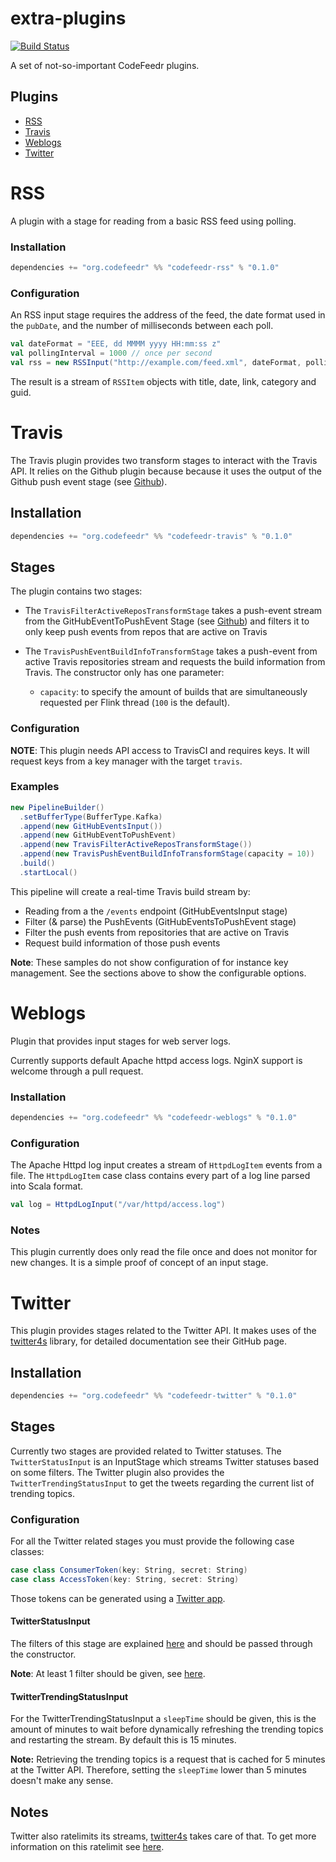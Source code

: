 # extra-plugins
[![Build Status](https://travis-ci.org/codefeedr/extra-plugins.svg?branch=master)](https://travis-ci.org/codefeedr/extra-plugins)

A set of not-so-important CodeFeedr plugins. 

## Plugins
- [RSS](#rss)
- [Travis](#travis)
- [Weblogs](#weblogs)
- [Twitter](#twitter)


# RSS
A plugin with a stage for reading from a basic RSS feed using polling.

### Installation

```scala
dependencies += "org.codefeedr" %% "codefeedr-rss" % "0.1.0"
```

### Configuration

An RSS input stage requires the address of the feed, the date format used in the `pubDate`, and the number of
milliseconds between each poll.

```scala
val dateFormat = "EEE, dd MMMM yyyy HH:mm:ss z"
val pollingInterval = 1000 // once per second
val rss = new RSSInput("http://example.com/feed.xml", dateFormat, pollingInterval)
```

The result is a stream of `RSSItem` objects with title, date, link, category and guid.
# Travis
The Travis plugin provides two transform stages to interact with the Travis API. It relies on the Github plugin because
because it uses the output of the Github push event stage (see [Github](github)).

## Installation

```scala
dependencies += "org.codefeedr" %% "codefeedr-travis" % "0.1.0"
```

## Stages

The plugin contains two stages: 

- The `TravisFilterActiveReposTransformStage` takes a push-event stream from the GitHubEventToPushEvent Stage (see
[Github](github)) and filters it to only keep push events from repos that are active on Travis
 
- The `TravisPushEventBuildInfoTransformStage` takes a push-event from active Travis repositories stream and requests
the build information from Travis. The constructor only has one parameter:
  
    - `capacity`: to specify the amount of builds that are simultaneously requested per Flink thread (`100` is the 
    default).


### Configuration


**NOTE**: This plugin needs API access to TravisCI and requires keys. It will request keys from a key manager
with the target `travis`.

### Examples
```scala
new PipelineBuilder()
  .setBufferType(BufferType.Kafka)
  .append(new GitHubEventsInput())
  .append(new GitHubEventToPushEvent)
  .append(new TravisFilterActiveReposTransformStage())
  .append(new TravisPushEventBuildInfoTransformStage(capacity = 10))
  .build()
  .startLocal()
```
This pipeline will create a real-time Travis build stream by:

- Reading from a the `/events` endpoint (GitHubEventsInput stage)
- Filter (& parse) the PushEvents (GitHubEventsToPushEvent stage)
- Filter the push events from repositories that are active on Travis
- Request build information of those push events

**Note**: These samples do not show configuration of for instance key management. See the sections above to show the
configurable options.

# Weblogs
Plugin that provides input stages for web server logs.

Currently supports default Apache httpd access logs. NginX support is welcome through a pull request.

### Installation

```scala
dependencies += "org.codefeedr" %% "codefeedr-weblogs" % "0.1.0"
```

### Configuration

The Apache Httpd log input creates a stream of `HttpdLogItem` events from a file. The `HttpdLogItem` case class
contains every part of a log line parsed into Scala format.

```scala
val log = HttpdLogInput("/var/httpd/access.log")
```

### Notes

This plugin currently does only read the file once and does not monitor for new changes. It is a simple proof of
concept of an input stage.
# Twitter
This plugin provides stages related to the Twitter API. 
It makes uses of the [twitter4s](https://github.com/DanielaSfregola/twitter4s) library, for detailed documentation see their GitHub page.

## Installation

```scala
dependencies += "org.codefeedr" %% "codefeedr-twitter" % "0.1.0"
```


## Stages
Currently two stages are provided related to Twitter statuses. The `TwitterStatusInput` is an InputStage which
streams Twitter statuses based on some filters.  The Twitter plugin also provides the `TwitterTrendingStatusInput` to get the tweets regarding the current list of trending topics.

### Configuration
For all the Twitter related stages you must provide the following case classes:

```scala 
case class ConsumerToken(key: String, secret: String)
case class AccessToken(key: String, secret: String)
```

Those tokens can be generated using a [Twitter app](https://developer.twitter.com/en/docs/basics/authentication/guides/access-tokens.html).

#### TwitterStatusInput
The filters of this stage are explained [here](https://github.com/joskuijpers/bep_codefeedr/blob/fd14096544fe5a2390a356bd5cb8781a52e28db8/codefeedr-plugins/codefeedr-twitter/src/main/scala/org/codefeedr/plugin/twitter/stages/TwitterStatusInput.scala#L37) and should be passed through the constructor.

**Note**: At least 1 filter should be given, see [here](https://developer.twitter.com/en/docs/tweets/filter-realtime/api-reference/post-statuses-filter.html).

#### TwitterTrendingStatusInput
For the TwitterTrendingStatusInput a `sleepTime` should be given, this is the amount of minutes to wait before dynamically refreshing the trending topics
and restarting the stream. By default this is 15 minutes. 

**Note:** Retrieving the trending topics is a request that is cached for 5 minutes at the Twitter API. Therefore, setting the `sleepTime` lower than 5 minutes doesn't make any sense. 

## Notes
Twitter also ratelimits its streams, [twitter4s](https://github.com/DanielaSfregola/twitter4s) takes care of that. To get more information
on this ratelimit see [here](https://developer.twitter.com/en/docs/basics/rate-limiting.html).